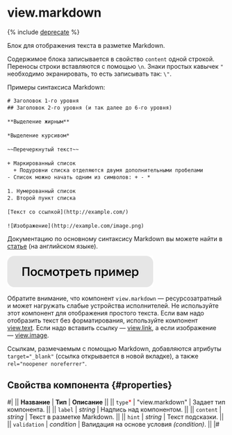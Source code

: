 # view.markdown

{% include [deprecate](../../_includes/deprecate.md) %}

Блок для отображения текста в разметке Markdown.

Содержимое блока записывается в свойство `content` одной строкой. Переносы строки вставляются с помощью `\n`. Знаки простых кавычек `"` необходимо экранировать, то есть записывать так: `\"`.

Примеры синтаксиса Markdown:

```
# Заголовок 1-го уровня
## Заголовок 2-го уровня (и так далее до 6-го уровня)

**Выделение жирным**

*Выделение курсивом*

~~Перечеркнутый текст~~

+ Маркированный список
  + Подуровни списка отделяются двумя дополнительными пробелами
- Список можно начать одним из символов: + - *

1. Нумерованный список
2. Второй пункт списка

[Текст со ссылкой](http://example.com/)

![Изображение](http://example.com/image.png)
```

Документацию по основному синтаксису Markdown вы можете найти в [статье](https://guides.github.com/features/mastering-markdown/) (на английском языке).

[![Посмотреть пример в песочнице](../_images/buttons/view-example.svg)](https://ya.cc/t/CItaz_xm3tw2MF)

Обратите внимание, что компонент `view.markdown` — ресурсозатратный и может нагружать слабые устройства исполнителей. Не используйте этот компонент для отображения простого текста. Если вам надо отобразить текст без форматирования, используйте компонент [view.text](view.text.md). Если надо вставить ссылку — [view.link](view.link.md), а если изображение — [view.image](view.image.md).

Ссылкам, размечаемым с помощью Markdown, добавляются атрибуты `target="_blank"` (ссылка открывается в новой вкладке), а также `rel="noopener noreferrer"`.

## Свойства компонента {#properties}

#|
|| **Название** | **Тип** | **Описание** ||
|| `type`<span style="color: red">\*</span> | "view.markdown" | Задает тип компонента. ||
|| `label` | _string_ | Надпись над компонентом. ||
|| `content` | _string_ | Текст в разметке Markdown. ||
|| `hint` | _string_ | Текст подсказки. ||
|| `validation` | _condition_ | Валидация на основе условия _(condition)_. ||
|#
